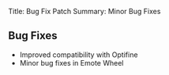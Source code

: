 Title: Bug Fix Patch
Summary: Minor Bug Fixes

## Bug Fixes
- Improved compatibility with Optifine
- Minor bug fixes in Emote Wheel 
